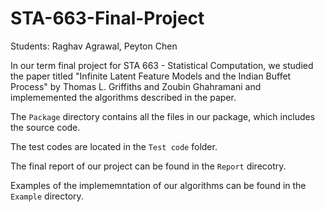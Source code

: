 # STA-663-Final-Project

Students: Raghav Agrawal, Peyton Chen

In our term final project for STA 663 - Statistical Computation, we studied the paper titled "Infinite Latent Feature Models
and the Indian Buffet Process" by Thomas L. Griffiths and Zoubin Ghahramani and implememented the algorithms described in the paper.

The `Package` directory contains all the files in our package, which includes the source code. 

The test codes are located in the `Test code` folder. 

The final report of our project can be found in the `Report` direcotry. 

Examples of the implememntation of our algorithms can be found in the `Example` directory. 
